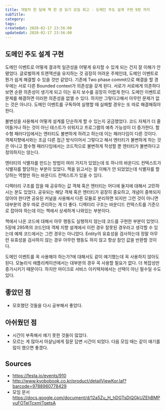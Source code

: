 ```yaml
---
title: 개발자 한 달에 책 한 권 읽기 모임 회고 - 도메인 주도 설계 구현 9장 까지
subTitle:
category:
tags:
createdat: 2020-02-17 23:56:00
updatedat: 2020-02-17 23:56:00
---
```


## 도메인 주도 설계 구현

도메인 이벤트로 어떻게 결과적 일관성을 어떻게 유지할 수 있게 되는 건지 잘 이해가 안 됐었다. 글로벌하게 트랜잭션을 유지하는 것 굉장히 어려운 주제인데, 도메인 이벤트로 뭔가 쉽게 해결할 수 있을 것만 같았다. 기존에 Two phase commit으로 해결을 할 경우에는 서로 다른 Bounded context가 의존성을 갖게 된다. 서로가 서로에게 의존하다 보면 순환 의존성이 생기게 되고 이는 유지 보수를 굉장히 어렵게 한다. 도메인 이벤트로 문제를 해결하면 이러한 의존성을 없앨 수 있다. 하지만 그렇다고해서 아무런 문제가 없는 것은 아니다. 도메인 이벤트를 구독하여 실행할 때 실패할 경우는 또 따로 해결해줘야 한다.  

불변성을 사용해서 어떻게 설계를 단순하게 할 수 있는지 궁금했었다. 코드 자체가 더 줄어들거나 하는 것이 아닌 테스트가 쉬워지고 프로그램의 예측 가능성이 더 증가한다. 함수형 패러다임에서는 엔터티도 불변하게 하려고 하는데 이는 패러다임이 다른 것이다. 객체지향에서와는 조금 다른 접근 방식이어서 그렇다고 해서 엔터티가 불변하게 하는 것은 아니고 함수형 패러다임에서는 코드적으로 불변하게 작성할 뿐 엔터티가 불변하다고 정의하지는 않는다.

엔터티의 식별자를 만드는 방법이 여러 가지가 있었는데 또 하나의 바운디드 컨텍스트가 식별자를 할당하는 부분이 있었다. 책을 읽고서는 잘 이해가 안 되었었는데 식별자를 할당하는 역할만 하는 바운디드 컨텍스트가 있을 수 있다.  

디렉터리 구조를 잡을 때 공유하는 값 객체 혹은 엔터티는 어디에 둘지에 대해서 고민하시는 분도 있었다. 공유되는 해당 객체 혹은 엔터티가 굉장히 중요하고, 개념이 중복되지 않아야 한다면 공유된 커널을 사용해서 다른 모듈로 분리하면 되지만 그런 것이 아니면 대부분의 경우 따로 관리하는 게 더 좋다. 디렉터리 구조는 바운디드 컨텍스트를 기준으로 잡아야 하는데 이는 책에서 상세하게 나와있는 부분이다.  

책에서 나온 코드에 대해서 아무 행동도 실행하지 않는데 코드를 구현한 부분이 있엇다. 5장에 295쪽의 코드인데 객체 지향 설계에서 이런 경우 잘못된 경우라고 생각할 수 있는데 예제 코드에서는 그런 경우는 아니었다. Entity의 유효성을 검사하는데 정말 아무런 유효성을 검사하지 않는 경우 아무런 행동도 하지 않고 항상 참인 값을 반환할 것이다.  

도메인 이벤트를 꼭 사용해야 하는가?에 대해서도 같이 얘기했는데 꼭 사용하지 않아도 된다. 모놀리식 애플리케이션에서는 대부분의 경우 꼭 사용할 필요가 없다. 더 복잡성만 증가시키기 때문이다. 하지만 마이크로 서비스 아키텍처에서는 선택이 아닌 필수일 수도 있다.

## 좋았던 점

* 모호했던 것들을 다시 공부해서 좋았다.

## 아쉬웠던 점

* 시간이 부족해서 얘기 못한 것들이 많았다.
* 모르는 게 많아서 아샬님에게 질문 답변 시간이 되었다. 다음 모임 때는 같이 얘기를 많이 했으면 좋겠다.

## Sources

* <https://festa.io/events/910>
* <http://www.kyobobook.co.kr/product/detailViewKor.laf?barcode=9788960778429>
* 모임 문서 <https://docs.google.com/document/d/12a5Zu_H_hDGTsDiQGkUZEhBMPvuFOTelTcxmlTgetsA>

